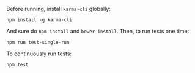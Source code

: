 Before running, install `karma-cli` globally:
```
npm install -g karma-cli
```
And sure do `npm install` and `bower install`. Then, to run tests one time:
```
npm run test-single-run
```
To continuously run tests:
```
npm test
```

